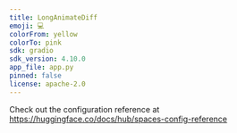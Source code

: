 ```yaml
---
title: LongAnimateDiff
emoji: 💻
colorFrom: yellow
colorTo: pink
sdk: gradio
sdk_version: 4.10.0
app_file: app.py
pinned: false
license: apache-2.0
---
```


Check out the configuration reference at https://huggingface.co/docs/hub/spaces-config-reference
